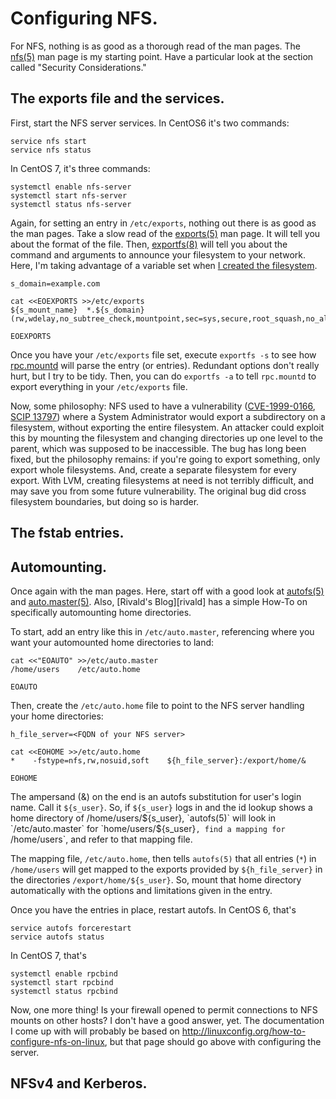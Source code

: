 # Configuring NFS.

For NFS, nothing is as good as a thorough read of the man pages. The [nfs(5)][nfs5] man page is my starting point. Have a particular look at the section called "Security Considerations."

[nfs5]: http://linux.die.net/man/5/nfs


## The exports file and the services.

First, start the NFS server services. In CentOS6 it's two commands:

```
service nfs start
service nfs status

```


In CentOS 7, it's three commands:

```
systemctl enable nfs-server
systemctl start nfs-server
systemctl status nfs-server

```


Again, for setting an entry in `/etc/exports`, nothing out there is as good as the man pages. Take a slow read of the [exports(5)][exports5] man page. It will tell you about the format of the file. Then, [exportfs(8)][exportfs8] will tell you about the command and arguments to announce your filesystem to your network. Here, I'm taking advantage of a variable set when [I created the filesystem][01lvmluks].

```
s_domain=example.com

cat <<EOEXPORTS >>/etc/exports
${s_mount_name}  *.${s_domain}(rw,wdelay,no_subtree_check,mountpoint,sec=sys,secure,root_squash,no_all_squash)

EOEXPORTS

```


Once you have your `/etc/exports` file set, execute `exportfs -s` to see how [rpc.mountd][mountd8] will parse the entry (or entries). Redundant options don't really hurt, but I try to be tidy. Then, you can do `exportfs -a` to tell `rpc.mountd` to export everything in your `/etc/exports` file.

Now, some philosophy: NFS used to have a vulnerability ([CVE-1999-0166][cve19990166], [SCIP 13797][scip13797]) where a System Administrator would export a subdirectory on a filesystem, without exporting the entire filesystem. An attacker could exploit this by mounting the filesystem and changing directories up one level to the parent, which was supposed to be inaccessible. The bug has long been fixed, but the philosophy remains: if you're going to export something, only export whole filesystems. And, create a separate filesystem for every export. With LVM, creating filesystems at need is not terribly difficult, and may save you from some future vulnerability. The original bug did cross filesystem boundaries, but doing so is harder.


[exports5]: http://linux.die.net/man/5/exports
[exportfs8]: http://linux.die.net/man/8/exportfs
[01lvmluks]: https://github.com/dafydd2277/systemAdmin/blob/master/filesystems/01_lvm_and_luks.md
[mountd8]: http://linux.die.net/man/8/mountd
[cve19990166]: https://web.nvd.nist.gov/view/vuln/detail?vulnId=CVE-1999-0166
[scip13797]: http://www.scip.ch/en/?vuldb.13797

## The fstab entries.

## Automounting.

Once again with the man pages. Here, start off with a good look at [autofs(5)][autofs5] and [auto.master(5)][automaster5]. Also, [Rivald's Blog][rivald] has a simple How-To on specifically automounting home directories.

To start, add an entry like this in `/etc/auto.master`, referencing where you want your automounted home directories to land:

```
cat <<"EOAUTO" >>/etc/auto.master
/home/users    /etc/auto.home

EOAUTO

```

Then, create the `/etc/auto.home` file to point to the NFS server handling your home directories:

```
h_file_server=<FQDN of your NFS server>

cat <<EOHOME >>/etc/auto.home
*    -fstype=nfs,rw,nosuid,soft    ${h_file_server}:/export/home/&

EOHOME

```

The ampersand (&) on the end is an autofs substitution for user's login name. Call it `${s_user}`. So, if `${s_user}` logs in and the id lookup shows a home directory of /home/users/${s_user}, `autofs(5)` will look in `/etc/auto.master` for `home/users/${s_user}`, find a mapping for `/home/users`, and refer to that mapping file.

The mapping file, `/etc/auto.home`, then tells `autofs(5)` that all entries (`*`) in `/home/users` will get mapped to the exports provided by `${h_file_server}` in the directories `/export/home/${s_user}`. So, mount that home directory automatically with the options and limitations given in the entry.

Once you have the entries in place, restart autofs. In CentOS 6, that's

```
service autofs forcerestart
service autofs status

```

In CentOS 7, that's

```
systemctl enable rpcbind
systemctl start rpcbind
systemctl status rpcbind

```

Now, one more thing! Is your firewall opened to permit connections to NFS mounts on other hosts? I don't have a good answer, yet. The documentation I come up with will probably be based on http://linuxconfig.org/how-to-configure-nfs-on-linux, but that page should go above with configuring the server.



[autofs5]: http://linux.die.net/man/5/autofs
[automaster5]: http://linux.die.net/man/5/auto.master


## NFSv4 and Kerberos.

